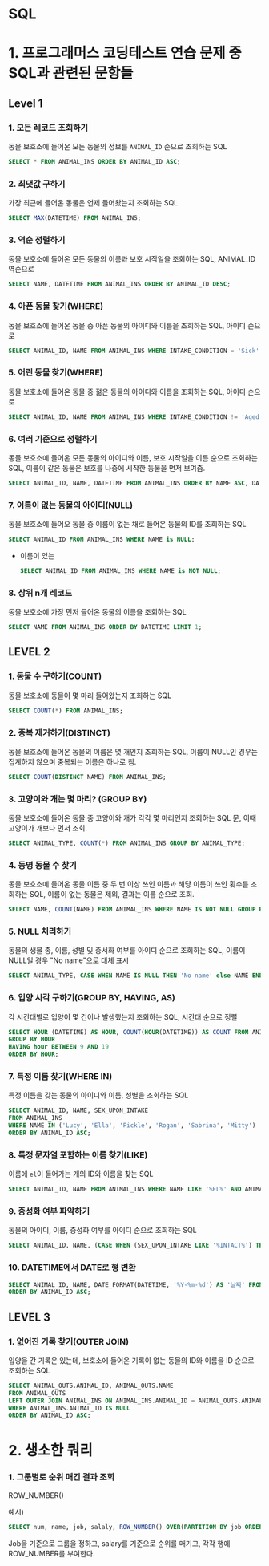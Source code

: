 # SQL

# 1. 프로그래머스 코딩테스트 연습 문제 중 SQL과 관련된 문항들

## Level 1

### 1. 모든 레코드 조회하기

동물 보호소에 들어온 모든 동물의 정보를 `ANIMAL_ID` 순으로 조회하는 SQL

```sql
SELECT * FROM ANIMAL_INS ORDER BY ANIMAL_ID ASC;
```



### 2. 최댓값 구하기

가장 최근에 들어온 동물은 언제 들어왔는지 조회하는 SQL

```sql
SELECT MAX(DATETIME) FROM ANIMAL_INS;
```



### 3. 역순 정렬하기

동물 보호소에 들어온 모든 동물의 이름과 보호 시작일을 조회하는 SQL, ANIMAL_ID 역순으로

```sql
SELECT NAME, DATETIME FROM ANIMAL_INS ORDER BY ANIMAL_ID DESC;
```



### 4. 아픈 동물 찾기(WHERE)

동물 보호소에 들어온 동물 중 아픈 동물의 아이디와 이름을 조회하는 SQL, 아이디 순으로

```sql
SELECT ANIMAL_ID, NAME FROM ANIMAL_INS WHERE INTAKE_CONDITION = 'Sick' ORDER BY ANIMAL_ID;
```



### 5. 어린 동물 찾기(WHERE)

동물 보호소에 들어온 동물 중 젊은 동물의 아이디와 이름을 조회하는 SQL, 아이디 순으로

```sql
SELECT ANIMAL_ID, NAME FROM ANIMAL_INS WHERE INTAKE_CONDITION != 'Aged' ORDER BY ANIMAL_ID;
```



### 6. 여러 기준으로 정렬하기

동물 보호소에 들어온 모든 동물의 아이디와 이름, 보호 시작일을 이름 순으로 조회하는 SQL, 이름이 같은 동물은 보호를 나중에 시작한 동물을 먼저 보여줌.

```sql
SELECT ANIMAL_ID, NAME, DATETIME FROM ANIMAL_INS ORDER BY NAME ASC, DATETIME DESC;
```



### 7. 이름이 없는 동물의 아이디(NULL)

동물 보호소에 들어오 동물 중 이름이 없는 채로 들어온 동물의 ID를 조회하는 SQL

```sql
SELECT ANIMAL_ID FROM ANIMAL_INS WHERE NAME is NULL;
```

- 이름이 있는

  ```sql
  SELECT ANIMAL_ID FROM ANIMAL_INS WHERE NAME is NOT NULL;
  ```

  

### 8. 상위 n개 레코드

동물 보호소에 가장 먼저 들어온 동물의 이름을 조회하는 SQL

```sql
SELECT NAME FROM ANIMAL_INS ORDER BY DATETIME LIMIT 1;
```



## LEVEL 2

### 1. 동물 수 구하기(COUNT)

동물 보호소에 동물이 몇 마리 들어왔는지 조회하는 SQL

```sql
SELECT COUNT(*) FROM ANIMAL_INS;
```



### 2. 중복 제거하기(DISTINCT)

동물 보호소에 들어온 동물의 이름은 몇 개인지 조회하는 SQL, 이름이 NULL인 경우는 집계하지 않으며 중복되는 이름은 하나로 침.

```sql
SELECT COUNT(DISTINCT NAME) FROM ANIMAL_INS;
```



### 3. 고양이와 개는 몇 마리? (GROUP BY)

동물 보호소에 들어온 동물 중 고양이와 개가 각각 몇 마리인지 조회하는 SQL 문, 이때 고양이가 개보다 먼저 조회.

```sql
SELECT ANIMAL_TYPE, COUNT(*) FROM ANIMAL_INS GROUP BY ANIMAL_TYPE;
```



### 4. 동명 동물 수 찾기

동물 보호소에 들어온 동물 이름 중 두 번 이상 쓰인 이름과 해당 이름이 쓰인 횟수를 조회하는 SQL, 이름이 없는 동물은 제외, 결과는 이름 순으로 조회.

```sql
SELECT NAME, COUNT(NAME) FROM ANIMAL_INS WHERE NAME IS NOT NULL GROUP BY NAME HAVING COUNT(NAME) >= 2;
```



### 5. NULL 처리하기

동물의 생물 종, 이름, 성별 및 중서화 여부를 아이디 순으로 조회하는 SQL, 이름이 NULL일 경우 "No name"으로 대체 표시

```sql
SELECT ANIMAL_TYPE, CASE WHEN NAME IS NULL THEN 'No name' else NAME END NAME, SEX_UPON_INTAKE FROM ANIMAL_INS;
```



### 6. 입양 시각 구하기(GROUP BY, HAVING, AS)

각 시간대별로 입양이 몇 건이나 발생했는지 조회하는 SQL, 시간대 순으로 정렬

```sql
SELECT HOUR (DATETIME) AS HOUR, COUNT(HOUR(DATETIME)) AS COUNT FROM ANIMAL_OUTS
GROUP BY HOUR
HAVING hour BETWEEN 9 AND 19
ORDER BY HOUR;
```



### 7. 특정 이름 찾기(WHERE IN)

특정 이름을 갖는 동물의 아이디와 이름, 성별을 조회하는 SQL

```sql
SELECT ANIMAL_ID, NAME, SEX_UPON_INTAKE
FROM ANIMAL_INS
WHERE NAME IN ('Lucy', 'Ella', 'Pickle', 'Rogan', 'Sabrina', 'Mitty')
ORDER BY ANIMAL_ID ASC;
```



### 8. 특정 문자열 포함하는 이름 찾기(LIKE)

이름에 `el`이 들어가는 개의 ID와 이름을 찾는 SQL

```sql
SELECT ANIMAL_ID, NAME FROM ANIMAL_INS WHERE NAME LIKE '%EL%' AND ANIMAL_TYPE LIKE 'Dog' ORDER BY NAME;
```



### 9. 중성화 여부 파악하기

동물의 아이디, 이름, 중성화 여부를 아이디 순으로 조회하는 SQL

```sql
SELECT ANIMAL_ID, NAME, (CASE WHEN (SEX_UPON_INTAKE LIKE '%INTACT%') THEN 'X' ELSE 'O' END) as '중성화' FROM ANIMAL_INS ORDER BY ANIMAL_ID ASC;
```



### 10. DATETIME에서 DATE로 형 변환

```sql
SELECT ANIMAL_ID, NAME, DATE_FORMAT(DATETIME, '%Y-%m-%d') AS '날짜' FROM ANIMAL_INS 
ORDER BY ANIMAL_ID ASC;
```



## LEVEL 3

### 1. 없어진 기록 찾기(OUTER JOIN)

입양을 간 기록은 있는데, 보호소에 들어온 기록이 없는 동물의 ID와 이름을 ID 순으로 조회하는 SQL

```sql
SELECT ANIMAL_OUTS.ANIMAL_ID, ANIMAL_OUTS.NAME 
FROM ANIMAL_OUTS
LEFT OUTER JOIN ANIMAL_INS ON ANIMAL_INS.ANIMAL_ID = ANIMAL_OUTS.ANIMAL_ID 
WHERE ANIMAL_INS.ANIMAL_ID IS NULL
ORDER BY ANIMAL_ID ASC;
```

# 2. 생소한 쿼리
### 1. 그룹별로 순위 매긴 결과 조회
ROW_NUMBER()

예시)
```sql
SELECT num, name, job, salaly, ROW_NUMBER() OVER(PARTITION BY job ORDER BY salary) AS rank FROM table;
```
Job을 기준으로 그룹을 정하고, salary를 기준으로 순위를 매기고, 각각 행에 ROW_NUMBER를 부여한다.

